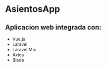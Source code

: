 <h1>AsientosApp</h1>

## Aplicacion web integrada con:
- Vue.js
- Laravel
- Laravel Mix
- Axios
- Blade